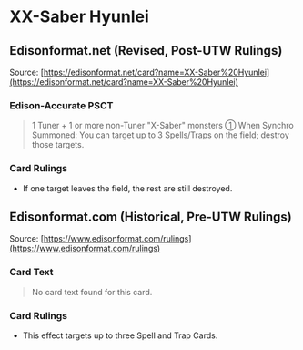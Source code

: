 # XX-Saber Hyunlei

## Edisonformat.net (Revised, Post-UTW Rulings)

Source: [https://edisonformat.net/card?name=XX-Saber%20Hyunlei](https://edisonformat.net/card?name=XX-Saber%20Hyunlei)

### Edison-Accurate PSCT

> 1 Tuner + 1 or more non-Tuner "X-Saber" monsters
> ① When Synchro Summoned: You can target up to 3 Spells/Traps on the field; destroy those targets.

### Card Rulings

*   If one target leaves the field, the rest are still destroyed.


## Edisonformat.com (Historical, Pre-UTW Rulings)

Source: [https://www.edisonformat.com/rulings](https://www.edisonformat.com/rulings)

### Card Text

> No card text found for this card.

### Card Rulings

*   This effect targets up to three Spell and Trap Cards.



